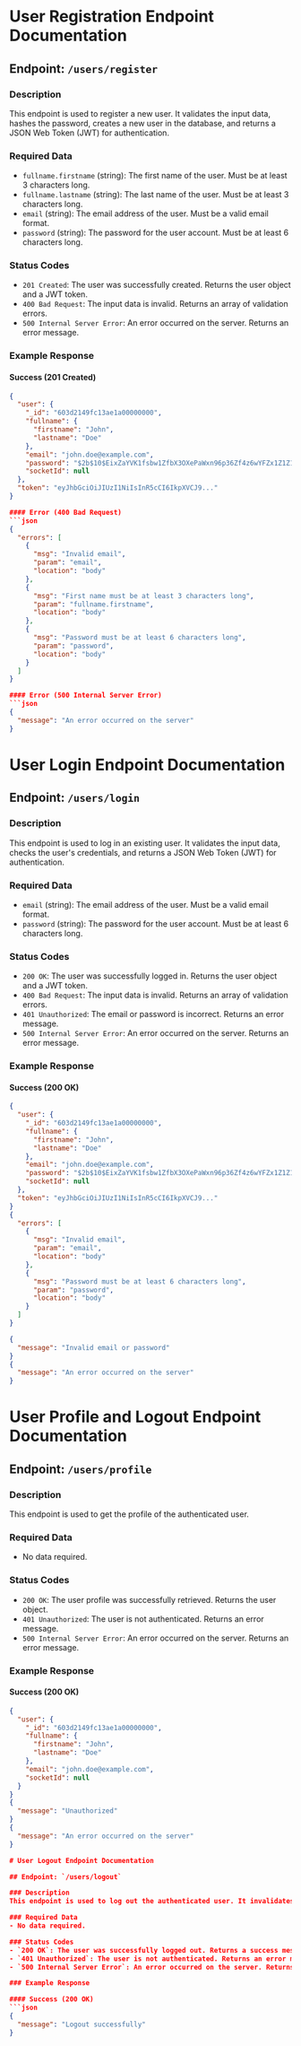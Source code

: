 # User Registration Endpoint Documentation

## Endpoint: `/users/register`

### Description

This endpoint is used to register a new user. It validates the input data, hashes the password, creates a new user in the database, and returns a JSON Web Token (JWT) for authentication.

### Required Data

- `fullname.firstname` (string): The first name of the user. Must be at least 3 characters long.
- `fullname.lastname` (string): The last name of the user. Must be at least 3 characters long.
- `email` (string): The email address of the user. Must be a valid email format.
- `password` (string): The password for the user account. Must be at least 6 characters long.

### Status Codes

- `201 Created`: The user was successfully created. Returns the user object and a JWT token.
- `400 Bad Request`: The input data is invalid. Returns an array of validation errors.
- `500 Internal Server Error`: An error occurred on the server. Returns an error message.

### Example Response

#### Success (201 Created)

````json
{
  "user": {
    "_id": "603d2149fc13ae1a00000000",
    "fullname": {
      "firstname": "John",
      "lastname": "Doe"
    },
    "email": "john.doe@example.com",
    "password": "$2b$10$EixZaYVK1fsbw1ZfbX3OXePaWxn96p36Zf4z6wYFZx1Z1Z1Z1Z1Z1Z1Z1Z1",
    "socketId": null
  },
  "token": "eyJhbGciOiJIUzI1NiIsInR5cCI6IkpXVCJ9..."
}

#### Error (400 Bad Request)
```json
{
  "errors": [
    {
      "msg": "Invalid email",
      "param": "email",
      "location": "body"
    },
    {
      "msg": "First name must be at least 3 characters long",
      "param": "fullname.firstname",
      "location": "body"
    },
    {
      "msg": "Password must be at least 6 characters long",
      "param": "password",
      "location": "body"
    }
  ]
}

#### Error (500 Internal Server Error)
```json
{
  "message": "An error occurred on the server"
}

````

# User Login Endpoint Documentation

## Endpoint: `/users/login`

### Description

This endpoint is used to log in an existing user. It validates the input data, checks the user's credentials, and returns a JSON Web Token (JWT) for authentication.

### Required Data

- `email` (string): The email address of the user. Must be a valid email format.
- `password` (string): The password for the user account. Must be at least 6 characters long.

### Status Codes

- `200 OK`: The user was successfully logged in. Returns the user object and a JWT token.
- `400 Bad Request`: The input data is invalid. Returns an array of validation errors.
- `401 Unauthorized`: The email or password is incorrect. Returns an error message.
- `500 Internal Server Error`: An error occurred on the server. Returns an error message.

### Example Response

#### Success (200 OK)

```json
{
  "user": {
    "_id": "603d2149fc13ae1a00000000",
    "fullname": {
      "firstname": "John",
      "lastname": "Doe"
    },
    "email": "john.doe@example.com",
    "password": "$2b$10$EixZaYVK1fsbw1ZfbX3OXePaWxn96p36Zf4z6wYFZx1Z1Z1Z1Z1Z1",
    "socketId": null
  },
  "token": "eyJhbGciOiJIUzI1NiIsInR5cCI6IkpXVCJ9..."
}
{
  "errors": [
    {
      "msg": "Invalid email",
      "param": "email",
      "location": "body"
    },
    {
      "msg": "Password must be at least 6 characters long",
      "param": "password",
      "location": "body"
    }
  ]
}

{
  "message": "Invalid email or password"
}
{
  "message": "An error occurred on the server"
}
```

# User Profile and Logout Endpoint Documentation

## Endpoint: `/users/profile`

### Description

This endpoint is used to get the profile of the authenticated user.

### Required Data

- No data required.

### Status Codes

- `200 OK`: The user profile was successfully retrieved. Returns the user object.
- `401 Unauthorized`: The user is not authenticated. Returns an error message.
- `500 Internal Server Error`: An error occurred on the server. Returns an error message.

### Example Response

#### Success (200 OK)

````json
{
  "user": {
    "_id": "603d2149fc13ae1a00000000",
    "fullname": {
      "firstname": "John",
      "lastname": "Doe"
    },
    "email": "john.doe@example.com",
    "socketId": null
  }
}
{
  "message": "Unauthorized"
}
{
  "message": "An error occurred on the server"
}

# User Logout Endpoint Documentation

## Endpoint: `/users/logout`

### Description
This endpoint is used to log out the authenticated user. It invalidates the JWT token.

### Required Data
- No data required.

### Status Codes
- `200 OK`: The user was successfully logged out. Returns a success message.
- `401 Unauthorized`: The user is not authenticated. Returns an error message.
- `500 Internal Server Error`: An error occurred on the server. Returns an error message.

### Example Response

#### Success (200 OK)
```json
{
  "message": "Logout successfully"
}
